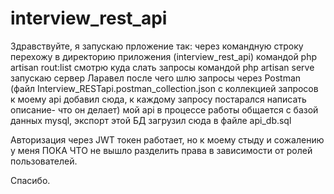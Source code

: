 # interview_rest_api
 Здравствуйте, 
 я запускаю прложение так:
 через командную строку перехожу в директорию приложения (interview_rest_api)
 командой php artisan rout:list смотрю куда слать запросы
 командой php artisan serve запускаю сервер Ларавел
 после чего шлю запросы через Postman (файл Interview_RESTapi.postman_collection.json с коллекцией запросов к моему api добавил сюда, к каждому запросу постарался написать описание- что он делает)
 мой api в процессе работы общается с базой данных mysql, экспорт этой БД загрузил сюда в файле api_db.sql

 Авторизация через JWT токен работает, но к моему стыду и сожалению у меня ПОКА ЧТО не вышло разделить права в зависимости от ролей пользователей.

 Спасибо.
